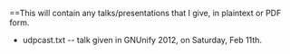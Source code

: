 ==This will contain any talks/presentations that I give, in plaintext or PDF form.

* udpcast.txt -- talk given in GNUnify 2012, on Saturday, Feb 11th.
